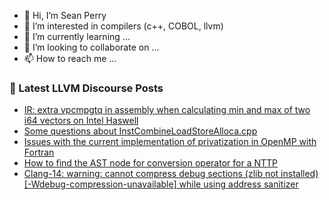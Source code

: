 - 👋 Hi, I’m Sean Perry
- 👀 I’m interested in compilers (c++, COBOL, llvm)
- 🌱 I’m currently learning ...
- 💞️ I’m looking to collaborate on ...
- 📫 How to reach me ...

<!---
s66perry/s66perry is a ✨ special ✨ repository because its `README.md` (this file) appears on your GitHub profile.
You can click the Preview link to take a look at your changes.
--->
### 📕 Latest LLVM Discourse Posts

<!-- DISCOURSE-LLVM:START -->
- [IR: extra vpcmpgtq in assembly when calculating min and max of two i64 vectors on Intel Haswell](https://discourse.llvm.org/t/ir-extra-vpcmpgtq-in-assembly-when-calculating-min-and-max-of-two-i64-vectors-on-intel-haswell/62512#post_1)
- [Some questions about InstCombineLoadStoreAlloca.cpp](https://discourse.llvm.org/t/some-questions-about-instcombineloadstorealloca-cpp/62511#post_1)
- [Issues with the current implementation of privatization in OpenMP with Fortran](https://discourse.llvm.org/t/issues-with-the-current-implementation-of-privatization-in-openmp-with-fortran/62335#post_9)
- [How to find the AST node for conversion operator for a NTTP](https://discourse.llvm.org/t/how-to-find-the-ast-node-for-conversion-operator-for-a-nttp/62507#post_1)
- [Clang-14: warning: cannot compress debug sections &lpar;zlib not installed&rpar; [-Wdebug-compression-unavailable] while using address sanitizer](https://discourse.llvm.org/t/clang-14-warning-cannot-compress-debug-sections-zlib-not-installed-wdebug-compression-unavailable-while-using-address-sanitizer/62506#post_1)
<!-- DISCOURSE-LLVM:END -->
